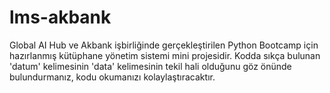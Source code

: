 # lms-akbank
Global AI Hub ve Akbank işbirliğinde gerçekleştirilen Python Bootcamp için hazırlanmış kütüphane yönetim sistemi mini projesidir. Kodda sıkça bulunan 'datum' kelimesinin 'data' kelimesinin tekil hali olduğunu göz önünde bulundurmanız, kodu okumanızı kolaylaştıracaktır.
